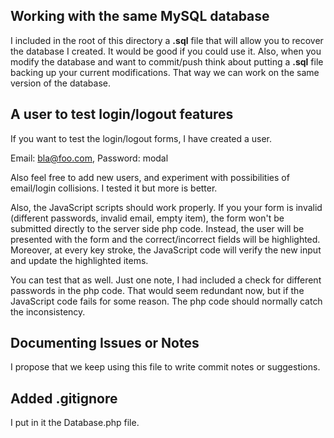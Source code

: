 ## Working with the same MySQL database
I included in the root of this directory a **.sql** file that will allow you to recover the database I created. It would be good if you could use it. Also, when you modify the database and want to commit/push think about putting a **.sql** file backing up your current modifications. That way we can work on the same version of the database.

## A user to test login/logout features
If you want to test the login/logout forms, I have created a user.

Email: bla@foo.com, Password: modal

Also feel free to add new users, and experiment with possibilities of email/login collisions. I tested it but more is better.

Also, the JavaScript scripts should work properly. If you your form is invalid (different passwords, invalid email, empty item), the form won't be submitted directly to the server side php code. Instead, the user will be presented with the form and the correct/incorrect fields will be highlighted. Moreover, at every key stroke, the JavaScript code will verify the new input and update the highlighted items.

You can test that as well. Just one note, I had included a check for different passwords in the php code. That would seem redundant now, but if the JavaScript code fails for some reason. The php code should normally catch the inconsistency.

## Documenting Issues or Notes
I propose that we keep using this file to write commit notes or suggestions.

## Added .gitignore
I put in it the Database.php file.
